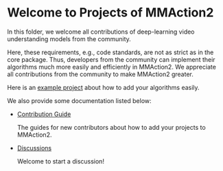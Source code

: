 # Welcome to Projects of MMAction2

In this folder, we welcome all contributions of deep-learning video understanding models from the community.

Here, these requirements, e.g., code standards, are not as strict as in the core package. Thus, developers from the community can implement their algorithms much more easily and efficiently in MMAction2. We appreciate all contributions from the community to make MMAction2 greater.

Here is an [example project](example_project) about how to add your algorithms easily.

We also provide some documentation listed below:

- [Contribution Guide](https://mmaction2.readthedocs.io/en/latest/get_started/contribution_guide.html)

  The guides for new contributors about how to add your projects to MMAction2.

- [Discussions](https://github.com/open-mmlab/mmaction2/discussions)

  Welcome to start a discussion!
